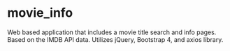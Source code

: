 # movie_info
Web based application that includes a movie title search and info pages. Based on the IMDB API data. Utilizes jQuery, Bootstrap 4, and axios library.
